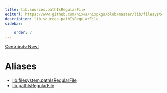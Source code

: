 ```yaml
---
title: lib.sources.pathIsRegularFile
editUrl: https://www.github.com/nixos/nixpkgs/blob/master/lib/filesystem.nix#L102C23
description: lib.sources.pathIsRegularFile
sidebar:

    order: 7
---
```


<a href="https://www.github.com/nixos/nixpkgs/blob/master/lib/filesystem.nix#L102C23">Contribute Now!</a>


# Aliases

- [lib.filesystem.pathIsRegularFile](/nix-doc-comments/reference/lib/filesystem/lib-filesystem-pathIsRegularFile)
- [lib.pathIsRegularFile](/nix-doc-comments/reference/lib/lib-pathIsRegularFile)


